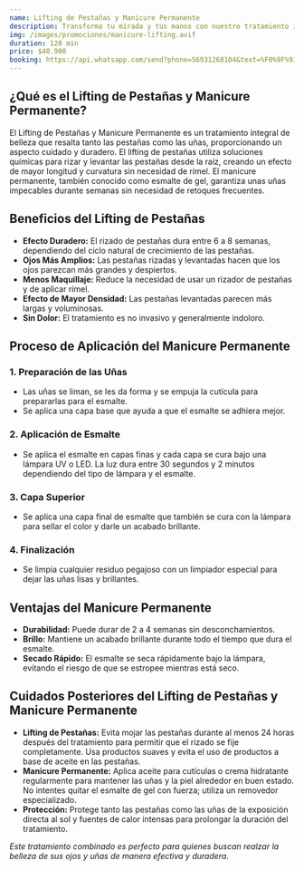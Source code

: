```yaml
---
name: Lifting de Pestañas y Manicure Permanente
description: Transforma tu mirada y tus manos con nuestro tratamiento integral de Lifting de Pestañas y Manicure Permanente. Disfruta de pestañas rizadas y levantadas que duran semanas, junto a un manicure impecable y duradero. Realza tu belleza de manera efectiva y sin complicaciones.
img: /images/promociones/manicure-lifting.avif
duration: 120 min
price: $40.900
booking: https://api.whatsapp.com/send?phone=56931268104&text=%F0%9F%91%8B%F0%9F%8F%BB%20%C2%A1Hola!%20Quisiera%20agendar%20una%20hora%20para%20la%20promoci%C3%B3n%20de%20lifting%20de%20pesta%C3%B1as%20%2B%20manicure%20permanente.
---
```


## ¿Qué es el Lifting de Pestañas y Manicure Permanente?

El Lifting de Pestañas y Manicure Permanente es un tratamiento integral de belleza que resalta tanto las pestañas como las uñas, proporcionando un aspecto cuidado y duradero. El lifting de pestañas utiliza soluciones químicas para rizar y levantar las pestañas desde la raíz, creando un efecto de mayor longitud y curvatura sin necesidad de rímel. El manicure permanente, también conocido como esmalte de gel, garantiza unas uñas impecables durante semanas sin necesidad de retoques frecuentes.

## Beneficios del Lifting de Pestañas

- **Efecto Duradero:** El rizado de pestañas dura entre 6 a 8 semanas, dependiendo del ciclo natural de crecimiento de las pestañas.
- **Ojos Más Amplios:** Las pestañas rizadas y levantadas hacen que los ojos parezcan más grandes y despiertos.
- **Menos Maquillaje:** Reduce la necesidad de usar un rizador de pestañas y de aplicar rímel.
- **Efecto de Mayor Densidad:** Las pestañas levantadas parecen más largas y voluminosas.
- **Sin Dolor:** El tratamiento es no invasivo y generalmente indoloro.

## Proceso de Aplicación del Manicure Permanente

### 1. Preparación de las Uñas

- Las uñas se liman, se les da forma y se empuja la cutícula para prepararlas para el esmalte.
- Se aplica una capa base que ayuda a que el esmalte se adhiera mejor.

### 2. Aplicación de Esmalte

- Se aplica el esmalte en capas finas y cada capa se cura bajo una lámpara UV o LED. La luz dura entre 30 segundos y 2 minutos dependiendo del tipo de lámpara y el esmalte.

### 3. Capa Superior

- Se aplica una capa final de esmalte que también se cura con la lámpara para sellar el color y darle un acabado brillante.

### 4. Finalización

- Se limpia cualquier residuo pegajoso con un limpiador especial para dejar las uñas lisas y brillantes.

## Ventajas del Manicure Permanente

- **Durabilidad:** Puede durar de 2 a 4 semanas sin desconchamientos.
- **Brillo:** Mantiene un acabado brillante durante todo el tiempo que dura el esmalte.
- **Secado Rápido:** El esmalte se seca rápidamente bajo la lámpara, evitando el riesgo de que se estropee mientras está seco.

## Cuidados Posteriores del Lifting de Pestañas y Manicure Permanente

- **Lifting de Pestañas:** Evita mojar las pestañas durante al menos 24 horas después del tratamiento para permitir que el rizado se fije completamente. Usa productos suaves y evita el uso de productos a base de aceite en las pestañas.
- **Manicure Permanente:** Aplica aceite para cutículas o crema hidratante regularmente para mantener las uñas y la piel alrededor en buen estado. No intentes quitar el esmalte de gel con fuerza; utiliza un removedor especializado.
- **Protección:** Protege tanto las pestañas como las uñas de la exposición directa al sol y fuentes de calor intensas para prolongar la duración del tratamiento.

_Este tratamiento combinado es perfecto para quienes buscan realzar la belleza de sus ojos y uñas de manera efectiva y duradera._
